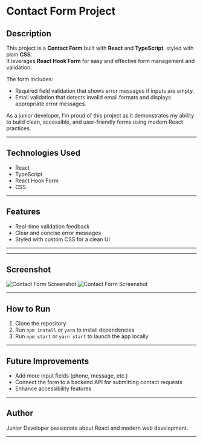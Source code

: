 # Contact Form Project

## Description

This project is a **Contact Form** built with **React** and **TypeScript**, styled with plain **CSS**.  
It leverages **React Hook Form** for easy and effective form management and validation.

The form includes:

- Required field validation that shows error messages if inputs are empty.
- Email validation that detects invalid email formats and displays appropriate error messages.

As a junior developer, I’m proud of this project as it demonstrates my ability to build clean, accessible, and user-friendly forms using modern React practices.

---

## Technologies Used

- React
- TypeScript
- React Hook Form
- CSS

---

## Features

- Real-time validation feedback
- Clear and concise error messages
- Styled with custom CSS for a clean UI

---

---

## Screenshot

![Contact Form Screenshot](/assets/Screenshot_20250809_124136.png)
![Contact Form Screenshot](/assets/Screenshot_20250809_124303.png)

---

## How to Run

1. Clone the repository
2. Run `npm install` or `yarn` to install dependencies
3. Run `npm start` or `yarn start` to launch the app locally

---

## Future Improvements

- Add more input fields (phone, message, etc.)
- Connect the form to a backend API for submitting contact requests
- Enhance accessibility features

---

## Author

Junior Developer passionate about React and modern web development.

---
